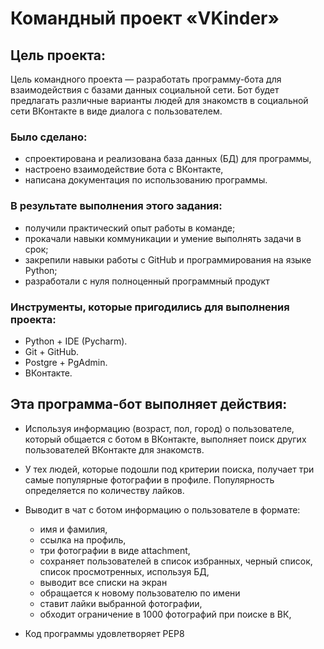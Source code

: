 # Командный проект «VKinder»

## Цель проекта:

Цель командного проекта — разработать программу-бота для взаимодействия с базами данных социальной сети. Бот будет предлагать различные варианты людей для знакомств в социальной сети ВКонтакте в виде диалога с пользователем.

### Было сделано:

 * спроектирована и реализована база данных (БД) для программы,
 * настроено взаимодействие бота с ВКонтакте,
 * написана документация по использованию программы.

### В результате выполнения этого задания:

 * получили практический опыт работы в команде;
 * прокачали навыки коммуникации и умение выполнять задачи в срок;
 * закрепили навыки работы с GitHub и программирования на языке Python;
 * разработали с нуля полноценный программный продукт


### Инструменты, которые пригодились для выполнения проекта:
 * Python + IDE (Pycharm).
 * Git + GitHub.
 * Postgre + PgAdmin.
 * ВКонтакте.

## Эта программа-бот выполняет действия:

 * Используя информацию (возраст, пол, город) о пользователе, который общается с ботом в ВКонтакте, выполняет поиск других пользователей ВКонтакте для знакомств.
 * У тех людей, которые подошли под критерии поиска, получает три самые популярные фотографии в профиле. Популярность определяется по количеству лайков.
 * Выводит в чат с ботом информацию о пользователе в формате:
   * имя и фамилия,
   * ссылка на профиль,
   * три фотографии в виде attachment,
   * сохраняет пользователей в список избранных, черный список, список просмотренных, используя БД,
   * выводит все списки на экран
   * обращается к новому пользователю по имени
   * ставит лайки выбранной фотографии,
   * обходит ограничение в 1000 фотографий при поиске в ВК,
 
* Код программы удовлетворяет PEP8

